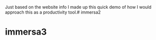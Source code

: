 Just based on the website info I made up this quick demo of how I would approach this as a productivity tool.# immersa2
# immersa3
